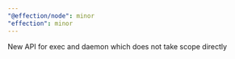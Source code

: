 ```yaml
---
"@effection/node": minor
"effection": minor
---
```


New API for exec and daemon which does not take scope directly
